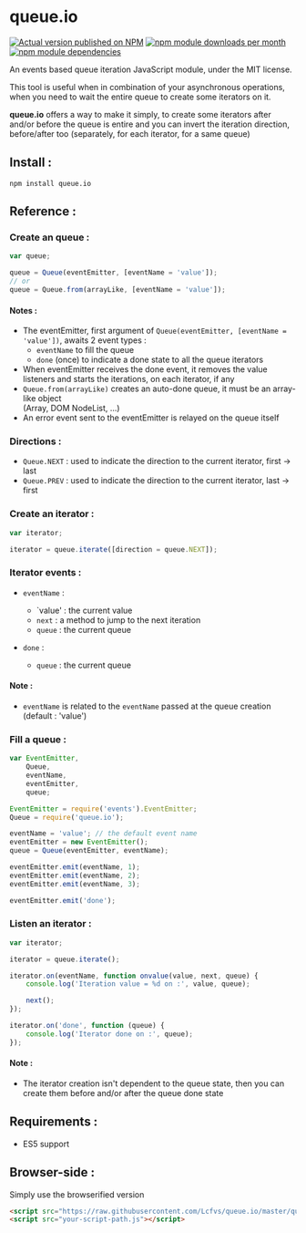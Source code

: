 # queue.io

[![Actual version published on NPM](https://badge.fury.io/js/queue.io.png)](https://www.npmjs.org/package/queue.io)
[![npm module downloads per month](http://img.shields.io/npm/dm/queue.io.svg)](https://www.npmjs.org/package/queue.io)
[![npm module dependencies](https://david-dm.org/Lcfvs/queue.io.png)](https://www.npmjs.org/package/queue.io)

An events based queue iteration JavaScript module, under the MIT license.

This tool is useful when in combination of your asynchronous operations, when you need to wait the entire queue to create some iterators on it.

<b>queue.io</b> offers a way to make it simply, to create some iterators after and/or before the queue is entire and you can invert the iteration direction, before/after too (separately, for each iterator, for a same queue)


## Install :

`npm install queue.io`


## Reference :

### Create an queue :

```JavaScript
var queue;

queue = Queue(eventEmitter, [eventName = 'value']);
// or
queue = Queue.from(arrayLike, [eventName = 'value']);
```

#### Notes :
* The eventEmitter, first argument of `Queue(eventEmitter, [eventName = 'value'])`, awaits 2 event types :
  * `eventName` to fill the queue
  * `done` (once) to indicate a done state to all the queue iterators
* When eventEmitter receives the done event, it removes the value listeners and starts the iterations, on each iterator, if any
* `Queue.from(arrayLike)` creates an auto-done queue, it must be an array-like object<br />
  (Array, DOM NodeList, ...)
* An error event sent to the eventEmitter is relayed on the queue itself

### Directions :

* `Queue.NEXT` : used to indicate the direction to the current iterator, first -> last
* `Queue.PREV` : used to indicate the direction to the current iterator, last -> first

### Create an iterator :

```JavaScript
var iterator;

iterator = queue.iterate([direction = queue.NEXT]);
```

### Iterator events :

* `eventName` :
  * `value'    : the current value
  * `next`     : a method to jump to the next iteration
  * `queue` : the current queue

* `done` :
  * `queue` : the current queue

#### Note :
* `eventName` is related to the `eventName` passed at the queue creation (default : 'value')

### Fill a queue :

```JavaScript
var EventEmitter,
    Queue,
    eventName,
    eventEmitter,
    queue;

EventEmitter = require('events').EventEmitter;
Queue = require('queue.io');

eventName = 'value'; // the default event name
eventEmitter = new EventEmitter();
queue = Queue(eventEmitter, eventName);

eventEmitter.emit(eventName, 1);
eventEmitter.emit(eventName, 2);
eventEmitter.emit(eventName, 3);

eventEmitter.emit('done');
```

### Listen an iterator :

```JavaScript
var iterator;

iterator = queue.iterate();

iterator.on(eventName, function onvalue(value, next, queue) {
    console.log('Iteration value = %d on :', value, queue);

    next();
});

iterator.on('done', function (queue) {
    console.log('Iterator done on :', queue);
});
```

#### Note :
* The iterator creation isn't dependent to the queue state, then you can create them before and/or after the queue done state


## Requirements :

* ES5 support


## Browser-side :

Simply use the browserified version

```HTML
<script src="https://raw.githubusercontent.com/Lcfvs/queue.io/master/queue.io.browserified.js"></script>
<script src="your-script-path.js"></script>
```